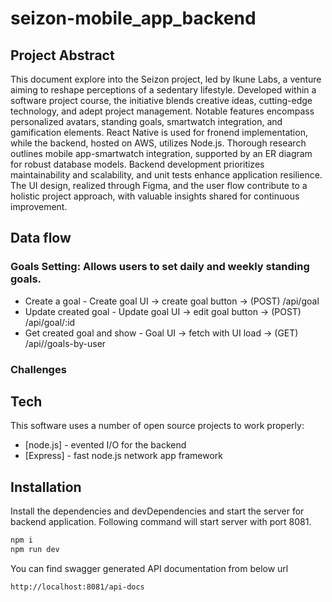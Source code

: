 # seizon-mobile_app_backend
## Project Abstract
This document explore into the Seizon project, led by Ikune Labs, a venture aiming to reshape perceptions of a sedentary lifestyle. Developed within a software project course, the initiative blends creative ideas, cutting-edge technology, and adept project management. Notable features encompass personalized avatars, standing goals, smartwatch integration, and gamification elements. React Native is used for fronend implementation, while the backend, hosted on AWS, utilizes Node.js. Thorough research outlines mobile app-smartwatch integration, supported by an ER diagram for robust database models. Backend development prioritizes maintainability and scalability, and unit tests enhance application resilience. The UI design, realized through Figma, and the user flow contribute to a holistic project approach, with valuable insights shared for continuous improvement.

## Data flow
### Goals Setting: Allows users to set daily and weekly standing goals.
- Create a goal - Create goal UI → create goal button → (POST) /api/goal
- Update created goal - Update goal UI → edit goal button → (POST) /api/goal/:id
- Get created goal and show - Goal UI → fetch with UI load → (GET) /api//goals-by-user
### Challenges
## Tech
This software uses a number of open source projects to work properly:

- [node.js] - evented I/O for the backend
- [Express] - fast node.js network app framework

## Installation
Install the dependencies and devDependencies and start the server for backend application. Following command will start server with port 8081.

```sh
npm i
npm run dev
```

You can find swagger generated API documentation from below url 

```sh
http://localhost:8081/api-docs
```

